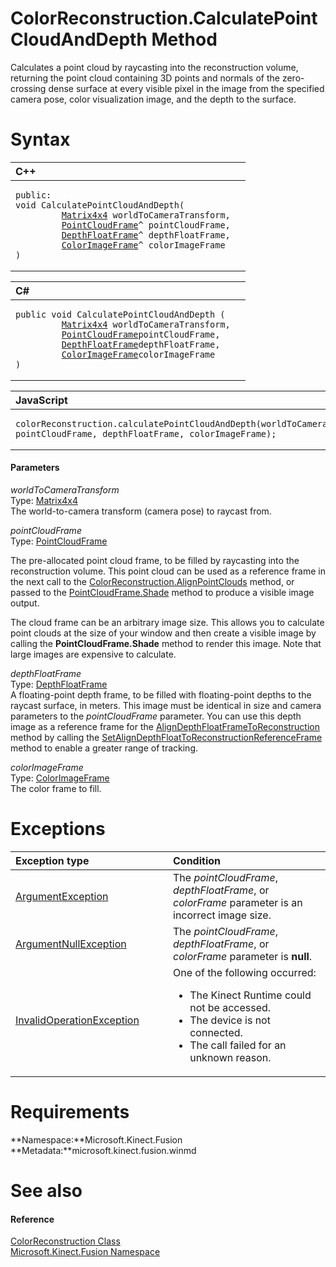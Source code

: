 ColorReconstruction.CalculatePointCloudAndDepth Method  
======================================================  

Calculates a point cloud by raycasting into the reconstruction volume, returning the point cloud containing 3D points and normals of the zero-crossing dense surface at every visible pixel in the image from the specified camera pose, color visualization image, and the depth to the surface. <span id="syntaxSection"></span>

Syntax  
======  

<table>
<colgroup>
<col width="100%" />
</colgroup>
<thead>
<tr class="header">
<th align="left">C++</th>
</tr>
</thead>
<tbody>
<tr class="odd">
<td align="left"><pre><code>public:  
void CalculatePointCloudAndDepth(  
         <a href="../../Matrix4x4_Structure.md">Matrix4x4</a> worldToCameraTransform,  
         <a href="../../PointCloudFrame_Class.md">PointCloudFrame</a>^ pointCloudFrame,  
         <a href="../../DepthFloatFrame_Class.md">DepthFloatFrame</a>^ depthFloatFrame,  
         <a href="../../ColorImageFrame_Class.md">ColorImageFrame</a>^ colorImageFrame  
)</code></pre></td>
</tr>
</tbody>
</table>

<table>
<colgroup>
<col width="100%" />
</colgroup>
<thead>
<tr class="header">
<th align="left">C#</th>
</tr>
</thead>
<tbody>
<tr class="odd">
<td align="left"><pre><code>public void CalculatePointCloudAndDepth (  
         <a href="../../Matrix4x4_Structure.md">Matrix4x4</a> worldToCameraTransform,  
         <a href="../../PointCloudFrame_Class.md">PointCloudFrame</a>pointCloudFrame,  
         <a href="../../DepthFloatFrame_Class.md">DepthFloatFrame</a>depthFloatFrame,  
         <a href="../../ColorImageFrame_Class.md">ColorImageFrame</a>colorImageFrame  
)</code></pre></td>
</tr>
</tbody>
</table>

<table>
<colgroup>
<col width="100%" />
</colgroup>
<thead>
<tr class="header">
<th align="left">JavaScript</th>
</tr>
</thead>
<tbody>
<tr class="odd">
<td align="left"><pre><code>colorReconstruction.calculatePointCloudAndDepth(worldToCameraTransform, pointCloudFrame, depthFloatFrame, colorImageFrame);</code></pre></td>
</tr>
</tbody>
</table>

<span id="ID4EG"></span>
#### Parameters  

*worldToCameraTransform*    
Type: [Matrix4x4](../../Matrix4x4_Structure.md)  
The world-to-camera transform (camera pose) to raycast from.  

*pointCloudFrame*    
Type: [PointCloudFrame](../../PointCloudFrame_Class.md)  

The pre-allocated point cloud frame, to be filled by raycasting into the reconstruction volume. This point cloud can be used as a reference frame in the next call to the [ColorReconstruction.AlignPointClouds](AlignPointClouds_Method.md) method, or passed to the [PointCloudFrame.Shade](../../PointCloudFrame_Class/Methods/Shade_Method.md) method to produce a visible image output.  

The cloud frame can be an arbitrary image size. This allows you to calculate point clouds at the size of your window and then create a visible image by calling the **PointCloudFrame.Shade** method to render this image. Note that large images are expensive to calculate.  

*depthFloatFrame*    
Type: [DepthFloatFrame](../../DepthFloatFrame_Class.md)  
 A floating-point depth frame, to be filled with floating-point depths to the raycast surface, in meters. This image must be identical in size and camera parameters to the *pointCloudFrame* parameter. You can use this depth image as a reference frame for the [AlignDepthFloatFrameToReconstruction](AlignDepthFloatFrameToReco.md) method by calling the [SetAlignDepthFloatToReconstructionReferenceFrame](SetAlignDepthFloatToRecons.md) method to enable a greater range of tracking.  

*colorImageFrame*    
Type: [ColorImageFrame](../../ColorImageFrame_Class.md)  
The color frame to fill.  

<span id="ID4EHC"></span>

Exceptions  
==========  

<table>
<colgroup>
<col width="50%" />
<col width="50%" />
</colgroup>
<thead>
<tr class="header">
<th align="left">Exception type</th>
<th align="left">Condition</th>
</tr>
</thead>
<tbody>
<tr class="odd">
<td align="left"><a href="http://msdn.microsoft.com/en-us/library/system.argumentexception.aspx">ArgumentException</a></td>
<td align="left">The <em>pointCloudFrame</em>, <em>depthFloatFrame</em>, or <em>colorFrame</em> parameter is an incorrect image size.</td>
</tr>
<tr class="even">
<td align="left"><a href="http://msdn.microsoft.com/en-us/library/system.argumentnullexception.aspx">ArgumentNullException</a></td>
<td align="left">The <em>pointCloudFrame</em>, <em>depthFloatFrame</em>, or <em>colorFrame</em> parameter is <strong>null</strong>.</td>
</tr>
<tr class="odd">
<td align="left"><a href="http://msdn.microsoft.com/en-us/library/system.invalidoperationexception.aspx">InvalidOperationException</a></td>
<td align="left">One of the following occurred:  
<ul>
<li>The Kinect Runtime could not be accessed.</li>
<li>The device is not connected.</li>
<li>The call failed for an unknown reason.</li>
</ul></td>
</tr>
</tbody>
</table>

<span id="requirements"></span>

Requirements  
============  

**Namespace:**Microsoft.Kinect.Fusion  
**Metadata:**microsoft.kinect.fusion.winmd  

<span id="ID4ESD"></span>

See also  
========  

<span id="ID4EUD"></span>
#### Reference  

[ColorReconstruction Class](../../ColorReconstruction_Class.md)  
 [Microsoft.Kinect.Fusion Namespace](../../../Kinect.Fusion.md)  



<!--Please do not edit the data in the comment block below.-->
<!--
TOCTitle : CalculatePointCloudAndDepth Method
RLTitle : ColorReconstruction.CalculatePointCloudAndDepth Method
KeywordK : CalculatePointCloudAndDepth method
KeywordK : ColorReconstruction.CalculatePointCloudAndDepth method
KeywordF : Microsoft.Kinect.Fusion.ColorReconstruction.CalculatePointCloudAndDepth
KeywordF : ColorReconstruction.CalculatePointCloudAndDepth
KeywordF : CalculatePointCloudAndDepth
KeywordF : Microsoft.Kinect.Fusion.ColorReconstruction.CalculatePointCloudAndDepth(Microsoft.Kinect.Fusion.Matrix4x4,Microsoft.Kinect.Fusion.PointCloudFrame,Microsoft.Kinect.Fusion.DepthFloatFrame,Microsoft.Kinect.Fusion.ColorImageFrame)
KeywordA : M:Microsoft.Kinect.Fusion.ColorReconstruction.CalculatePointCloudAndDepth(Microsoft.Kinect.Fusion.Matrix4x4,Microsoft.Kinect.Fusion.PointCloudFrame,Microsoft.Kinect.Fusion.DepthFloatFrame,Microsoft.Kinect.Fusion.ColorImageFrame)
AssetID : M:Microsoft.Kinect.Fusion.ColorReconstruction.CalculatePointCloudAndDepth(Microsoft.Kinect.Fusion.Matrix4x4,Microsoft.Kinect.Fusion.PointCloudFrame,Microsoft.Kinect.Fusion.DepthFloatFrame,Microsoft.Kinect.Fusion.ColorImageFrame)
Locale : en-us
CommunityContent : 1
APIType : Managed
APILocation : microsoft.kinect.fusion.winmd
APIName : Microsoft.Kinect.Fusion.ColorReconstruction.CalculatePointCloudAndDepth
TargetOS : Windows
TopicType : kbSyntax
DevLang : VB
DevLang : CSharp
DevLang : JavaScript
DevLang : C++
DocSet : K4Wv2
ProjType : K4Wv2Proj
Technology : Kinect for Windows
Product : Kinect for Windows SDK v2
productversion : 20
-->
